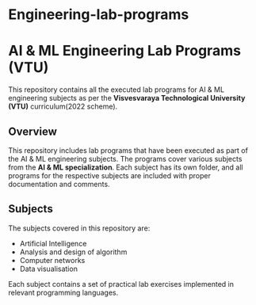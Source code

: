 # Engineering-lab-programs
# AI & ML Engineering Lab Programs (VTU)

This repository contains all the executed lab programs for AI & ML engineering subjects as per the **Visvesvaraya Technological University (VTU)** curriculum(2022 scheme).

## Overview

This repository includes lab programs that have been executed as part of the AI & ML engineering subjects. The programs cover various subjects from the **AI & ML specialization**. Each subject has its own folder, and all programs for the respective subjects are included with proper documentation and comments.

## Subjects

The subjects covered in this repository are:

- Artificial Intelligence
- Analysis and design of algorithm
- Computer networks
- Data visualisation

Each subject contains a set of practical lab exercises implemented in relevant programming languages.
